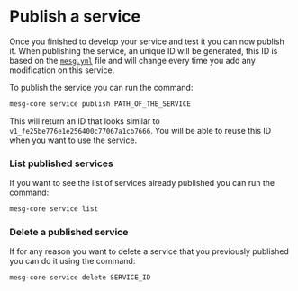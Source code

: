 # Publish a service

Once you finished to develop your service and test it you can now publish it. When publishing the service, an unique ID will be generated, this ID is based on the [`mesg.yml`](service-file.md) file and will change every time you add any modification on this service.

To publish the service you can run the command:

```bash
mesg-core service publish PATH_OF_THE_SERVICE
```

This will return an ID that looks similar to `v1_fe25be776e1e256400c77067a1cb7666`. You will be able to reuse this ID when you want to use the service.

### List published services

If you want to see the list of services already published you can run the command:

```bash
mesg-core service list
```

### Delete a published service

If for any reason you want to delete a service that you previously published you can do it using the command:

```bash
mesg-core service delete SERVICE_ID
```



